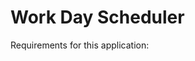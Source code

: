 # Work Day Scheduler

<!-- [Work Day Scheduler](https://clareradtke.github.io/) -->
<!-- ![description](file path) -->

Requirements for this application:
